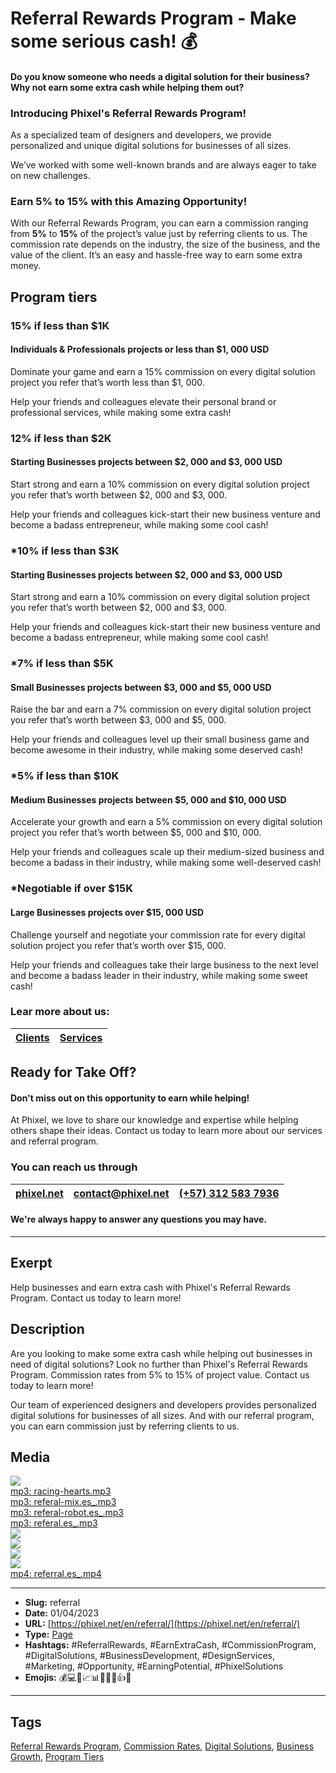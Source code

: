 # Referral Rewards Program - Make some serious cash! 💰
#### Do you know someone who needs a digital solution for their business? Why not earn some extra cash while helping them out?

### Introducing Phixel's Referral Rewards Program!

As a specialized team of designers and developers, we provide personalized and unique digital solutions for businesses of all sizes.

We’ve worked with some well-known brands and are always eager to take on new challenges.

### Earn **5%** to **15%** with this Amazing Opportunity!

With our Referral Rewards Program, you can earn a commission ranging from **5%** to **15%** of the project’s value just by referring clients to us. The commission rate depends on the industry, the size of the business, and the value of the client. It’s an easy and hassle-free way to earn some extra money.

## Program tiers

### **15%** if less than $1K

#### Individuals & Professionals projects or less than $1, 000 USD

Dominate your game and earn a 15% commission on every digital solution project you refer that’s worth less than $1, 000.

Help your friends and colleagues elevate their personal brand or professional services, while making some extra cash!

### **12%** if less than $2K

#### Starting Businesses projects between $2, 000 and $3, 000 USD

Start strong and earn a 10% commission on every digital solution project you refer that’s worth between $2, 000 and $3, 000.

Help your friends and colleagues kick-start their new business venture and become a badass entrepreneur, while making some cool cash!

### ***10%** if less than $3K
#### Starting Businesses projects between $2, 000 and $3, 000 USD

Start strong and earn a 10% commission on every digital solution project you refer that’s worth between $2, 000 and $3, 000.

Help your friends and colleagues kick-start their new business venture and become a badass entrepreneur, while making some cool cash!

### ***7%** if less than $5K
#### Small Businesses projects between $3, 000 and $5, 000 USD

Raise the bar and earn a 7% commission on every digital solution project you refer that’s worth between $3, 000 and $5, 000.

Help your friends and colleagues level up their small business game and become awesome in their industry, while making some deserved cash!

### ***5%** if less than $10K
#### Medium Businesses projects between $5, 000 and $10, 000 USD

Accelerate your growth and earn a 5% commission on every digital solution project you refer that’s worth between $5, 000 and $10, 000.

Help your friends and colleagues scale up their medium-sized business and become a badass in their industry, while making some well-deserved cash!

### ***Negotiable** if over $15K
#### Large Businesses projects over $15, 000 USD

Challenge yourself and negotiate your commission rate for every digital solution project you refer that’s worth over $15, 000.

Help your friends and colleagues take their large business to the next level and become a badass leader in their industry, while making some sweet cash!

### Lear more about us:

| [Clients](https://phixel.net/en/about-us/clients/) | [Services](https://phixel.net/en/about-us/services/) |
|-|-|
## Ready for Take Off?

#### Don't miss out on this opportunity to earn while helping!

At Phixel, we love to share our knowledge and expertise while helping others shape their ideas. Contact us today to learn more about our services and referral program.

### You can reach us through

| [phixel.net](https://phixel.net/) | [contact@phixel.net](mailto:contact@phixel.net) | [(+57) 312 583 7936](https://web.whatsapp.com/send/?phone=+573125837936) |
|-|-|-|

#### We're always happy to answer any questions you may have.
------------
## Exerpt
Help businesses and earn extra cash with Phixel's Referral Rewards Program.
Contact us today to learn more!
## Description
Are you looking to make some extra cash while helping out businesses in need of digital solutions? Look no further than Phixel's Referral Rewards Program. Commission rates from 5% to 15% of project value. Contact us today to learn more!

Our team of experienced designers and developers provides personalized digital solutions for businesses of all sizes. And with our referral program, you can earn commission just by referring clients to us.
## Media
<img src="media/6a642218/referral-cover.jpg" loading="lazy"><br>
	<a href="media/b4b99b2c/racing-hearts.mp3" target="_media">mp3: racing-hearts.mp3</a><br>
	<a href="media/243db555/referal-mix.es_.mp3" target="_media">mp3: referal-mix.es_.mp3</a><br>
	<a href="media/ff49e1b7/referal-robot.es_.mp3" target="_media">mp3: referal-robot.es_.mp3</a><br>
	<a href="media/55f86538/referal.es_.mp3" target="_media">mp3: referal.es_.mp3</a><br>
<img src="media/15be34b0/referral-landed.jpg" loading="lazy"><br>
<img src="media/54dc5587/referral-lunch.jpg" loading="lazy"><br>
<img src="media/25aa22cd/referral-relax.jpg" loading="lazy"><br>
<img src="media/eff47e30/referral-robot.jpg" loading="lazy"><br>
	<a href="media/14b4baf7/referral.es_.mp4" target="_media">mp4: referral.es_.mp4</a><br>

------------
- **Slug:** referral
- **Date:** 01/04/2023
- **URL:** [https://phixel.net/en/referral/](https://phixel.net/en/referral/)
- **Type:** [Page](#page)
- **Hashtags:** #ReferralRewards, #EarnExtraCash, #CommissionProgram, #DigitalSolutions, #BusinessDevelopment, #DesignServices, #Marketing, #Opportunity, #EarningPotential, #PhixelSolutions
- **Emojis:** 💰💻👔📈📊👥💡🤝👍📱

------------
## Tags
[Referral Rewards Program](#referral-rewards-program), [Commission Rates](#commission-rates), [Digital Solutions](#digital-solutions), [Business Growth](#business-growth), [Program Tiers](#program-tiers)
